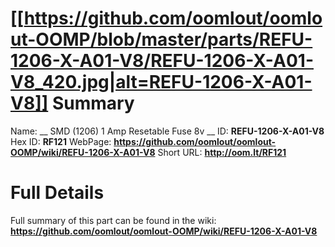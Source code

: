 
[[https://github.com/oomlout/oomlout-OOMP/blob/master/parts/REFU-1206-X-A01-V8/REFU-1206-X-A01-V8_420.jpg|alt=REFU-1206-X-A01-V8]] 
Summary
=================

Name: __ SMD (1206) 1 Amp Resetable Fuse 8v __
ID: __REFU-1206-X-A01-V8__
Hex ID: __RF121__
WebPage: __https://github.com/oomlout/oomlout-OOMP/wiki/REFU-1206-X-A01-V8__
Short URL: __http://oom.lt/RF121__

Full Details
==========================
Full summary of this part can be found in the wiki:   
__https://github.com/oomlout/oomlout-OOMP/wiki/REFU-1206-X-A01-V8__   

